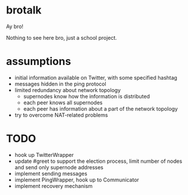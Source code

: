 brotalk
=======

Ay bro!

Nothing to see here bro, just a school project.

assumptions
===========

  * initial information available on Twitter, with some specified hashtag
  * messages hidden in the ping protocol
  * limited redundancy about network topology
    * supernodes know how the information is distributed
    * each peer knows all supernodes
    * each peer has information about a part of the network topology
  * try to overcome NAT-related problems

TODO
====

  * hook up TwitterWrapper
  * update #greet to support the election process, limit number of nodes and send only supernode addresses
  * implement sending messages
  * implement PingWrapper, hook up to Communicator
  * implement recovery mechanism
